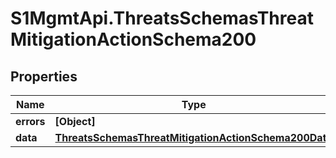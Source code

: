 # S1MgmtApi.ThreatsSchemasThreatMitigationActionSchema200

## Properties
Name | Type | Description | Notes
------------ | ------------- | ------------- | -------------
**errors** | **[Object]** | Errors | [optional] 
**data** | [**ThreatsSchemasThreatMitigationActionSchema200Data**](ThreatsSchemasThreatMitigationActionSchema200Data.md) |  | [optional] 


